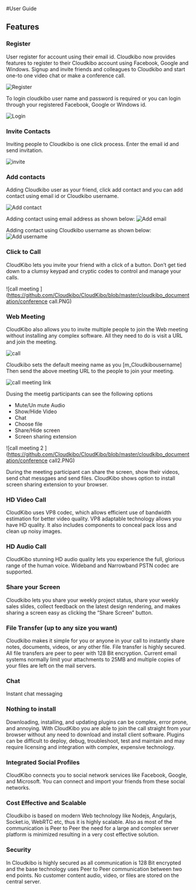 #User Guide

## Features

### Register
User register for account using their email id. Cloudkibo now provides features to register to their Cloudkibo account using Facebook, Google and Windows.
Signup and invite friends and colleagues to Cloudkibo and start one-to one video chat or make a conference call.

![Register](https://github.com/Cloudkibo/CloudKibo/blob/master/cloudkibo_documentation/register.PNG)

To login cloudkibo user name and password is required or you can login through your registered Facebook, Google or Windows id.

![Login](https://github.com/Cloudkibo/CloudKibo/blob/master/cloudkibo_documentation/login.PNG)
### Invite Contacts

Inviting people to Cloudkibo is one click process. Enter the email id and send invitation.

![invite ](https://github.com/Cloudkibo/CloudKibo/blob/master/cloudkibo_documentation/invite.PNG)

### Add contacts
Adding Cloudkibo user as your friend, click add contact and you can add contact using email id or Cloudkibo username.

![Add contact](https://github.com/Cloudkibo/CloudKibo/blob/master/cloudkibo_documentation/add-contact1.PNG)

Adding contact using email address as shown below:
![Add email](https://github.com/Cloudkibo/CloudKibo/blob/master/cloudkibo_documentation/add-contact-email.PNG)

Adding contact using Cloudkibo username as shown below:
![Add username](https://github.com/Cloudkibo/CloudKibo/blob/master/cloudkibo_documentation/add-contact-username.PNG)

### Click to Call
CloudKibo lets you invite your friend with a click of a button. Don’t get tied down to a clumsy keypad and cryptic codes to control and manage your calls.

![call meeting ](https://github.com/Cloudkibo/CloudKibo/blob/master/cloudkibo_documentation/conference call.PNG)

### Web Meeting
CloudKibo also allows you to invite multiple people to join the Web meeting without installing any complex software. All they need to do is visit a URL and join the meeting.

![call ](https://github.com/Cloudkibo/CloudKibo/blob/master/cloudkibo_documentation/call-contact-username.PNG)

Cloudkibo sets the default meeing name as you [m_Cloudkibousername] 
Then send the above meeting URL to the people to join your meeting.

![call meeting link ](https://github.com/Cloudkibo/CloudKibo/blob/master/cloudkibo_documentation/meeting-link.PNG)

Dusing the meetig participants can see the following options

  - Mute/Un mute Audio
  - Show/Hide Video
  - Chat
  - Choose file
  - Share/Hide screen
  - Screen sharing extension


![call meeting 2 ](https://github.com/Cloudkibo/CloudKibo/blob/master/cloudkibo_documentation/conference call2.PNG)

During the meeting participant can share the screen,  show their videos, send chat messgaes and send files. CloudKibo shows option to install screen sharing extension to your browser.

### HD Video Call
CloudKibo uses VP8 codec, which allows efficient use of bandwidth estimation for better video quality. VP8 adaptable technology allows you have HD quality. It also includes components to conceal pack loss and clean up noisy images.
### HD Audio Call
CloudKibo stunning HD audio quality lets you experience the full, glorious range of the human voice. Wideband and Narrowband PSTN codec are supported.
### Share your Screen
Cloudkibo lets you share your weekly project status, share your weekly sales slides, collect feedback on the latest design rendering, and makes sharing a screen easy as clicking the “Share Screen” button.
### File Transfer (up to any size you want)
Cloudkibo makes it simple for you or anyone in your call to instantly share notes, documents, videos, or any other file. File transfer is highly secured. All file transfers are peer to peer with 128 Bit encryption. Current email systems normally limit your attachments to 25MB and multiple copies of your files are left on the mail servers.
### Chat
Instant chat messaging
### Nothing to install
Downloading, installing, and updating plugins can be complex, error prone, and annoying. With CloudKibo you are able to join the call straight from your browser without any need to download and install client software. Plugins can be difficult to deploy, debug, troubleshoot, test and maintain and may require licensing and integration with complex, expensive technology.
### Integrated Social Profiles
CloudKibo connects you to social network services like Facebook, Google, and Microsoft. You can connect and import your friends from these social networks.
### Cost Effective and Scalable
Cloudkibo is based on modern Web technology like Nodejs, Angularjs, Socket.io, WebRTC etc, thus it is highly scalable. Also as most of the communication is Peer to Peer the need for a large and complex server platform is minimized resulting in a very cost effective solution.
### Security
In Cloudkibo is highly secured as all communication is 128 Bit encrypted and the base technology uses Peer to Peer communication between two end points. No customer content audio, video, or files are stored on the central server.


